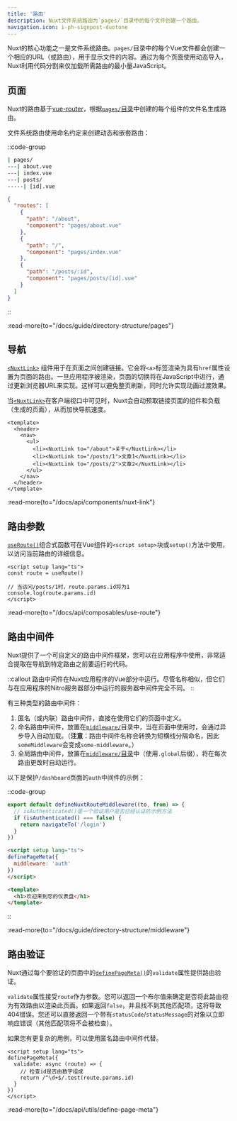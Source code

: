 ```yaml
---
title: '路由'
description: Nuxt文件系统路由为`pages/`目录中的每个文件创建一个路由。
navigation.icon: i-ph-signpost-duotone
---
```


Nuxt的核心功能之一是文件系统路由。`pages/`目录中的每个Vue文件都会创建一个相应的URL（或路由），用于显示文件的内容。通过为每个页面使用动态导入，Nuxt利用代码分割来仅加载所需路由的最小量JavaScript。

## 页面

Nuxt的路由基于[vue-router](https://router.vuejs.org)，根据[`pages/`目录](/docs/guide/directory-structure/pages)中创建的每个组件的文件名生成路由。

文件系统路由使用命名约定来创建动态和嵌套路由：

::code-group

```bash [目录结构]
| pages/
---| about.vue
---| index.vue
---| posts/
-----| [id].vue
```

```json [生成的路由文件]
{
  "routes": [
    {
      "path": "/about",
      "component": "pages/about.vue"
    },
    {
      "path": "/",
      "component": "pages/index.vue"
    },
    {
      "path": "/posts/:id",
      "component": "pages/posts/[id].vue"
    }
  ]
}
```

::

:read-more{to="/docs/guide/directory-structure/pages"}

## 导航

[`<NuxtLink>`](/docs/api/components/nuxt-link) 组件用于在页面之间创建链接。它会将`<a>`标签渲染为具有`href`属性设置为页面的路由。一旦应用程序被渲染，页面的切换将在JavaScript中进行，通过更新浏览器URL来实现。这样可以避免整页刷新，同时允许实现动画过渡效果。

当[`<NuxtLink>`](/docs/api/components/nuxt-link)在客户端视口中可见时，Nuxt会自动预取链接页面的组件和负载（生成的页面），从而加快导航速度。

```vue [pages/app.vue]
<template>
  <header>
    <nav>
      <ul>
        <li><NuxtLink to="/about">关于</NuxtLink></li>
        <li><NuxtLink to="/posts/1">文章1</NuxtLink></li>
        <li><NuxtLink to="/posts/2">文章2</NuxtLink></li>
      </ul>
    </nav>
  </header>
</template>
```

:read-more{to="/docs/api/components/nuxt-link"}

## 路由参数

[`useRoute()`](/docs/api/composables/use-route)组合式函数可在Vue组件的`<script setup>`块或`setup()`方法中使用，以访问当前路由的详细信息。

```vue [pages/posts/[id\\].vue]
<script setup lang="ts">
const route = useRoute()

// 当访问/posts/1时，route.params.id将为1
console.log(route.params.id)
</script>
```

:read-more{to="/docs/api/composables/use-route"}

## 路由中间件

Nuxt提供了一个可自定义的路由中间件框架，您可以在应用程序中使用，非常适合提取在导航到特定路由之前要运行的代码。

::callout
路由中间件在Nuxt应用程序的Vue部分中运行。尽管名称相似，但它们与在应用程序的Nitro服务器部分中运行的服务器中间件完全不同。
::

有三种类型的路由中间件：

1. 匿名（或内联）路由中间件，直接在使用它们的页面中定义。
2. 命名路由中间件，放置在[`middleware/`](/docs/guide/directory-structure/middleware)目录中，当在页面中使用时，会通过异步导入自动加载。（**注意**：路由中间件名称会转换为短横线分隔命名，因此`someMiddleware`会变成`some-middleware`。）
3. 全局路由中间件，放置在[`middleware/`目录](/docs/guide/directory-structure/middleware)中（使用`.global`后缀），将在每次路由更改时自动运行。

以下是保护`/dashboard`页面的`auth`中间件的示例：

::code-group

```ts [middleware/auth.ts]
export default defineNuxtRouteMiddleware((to, from) => {
  // isAuthenticated()是一个验证用户是否已经认证的示例方法
  if (isAuthenticated() === false) {
    return navigateTo('/login')
  }
})
```

```html [pages/dashboard.vue]
<script setup lang="ts">
definePageMeta({
  middleware: 'auth'
})
</script>

<template>
  <h1>欢迎来到您的仪表盘</h1>
</template>
```

::

:read-more{to="/docs/guide/directory-structure/middleware"}

## 路由验证

Nuxt通过每个要验证的页面中的[`definePageMeta()`](/docs/api/utils/define-page-meta)的`validate`属性提供路由验证。

`validate`属性接受`route`作为参数。您可以返回一个布尔值来确定是否将此路由视为有效路由以渲染此页面。如果返回`false`，并且找不到其他匹配项，这将导致404错误。您还可以直接返回一个带有`statusCode`/`statusMessage`的对象以立即响应错误（其他匹配项将不会被检查）。

如果您有更复杂的用例，可以使用匿名路由中间件代替。

```vue [pages/posts/[id\\].vue]
<script setup lang="ts">
definePageMeta({
  validate: async (route) => {
    // 检查id是否由数字组成
    return /^\d+$/.test(route.params.id)
  }
})
</script>
```

:read-more{to="/docs/api/utils/define-page-meta"}
